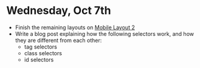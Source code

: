 # Wednesday, Oct 7th

* Finish the remaining layouts on [Mobile Layout 2](https://github.com/TIY-Austin-Front-End-Engineering/mobile-layout-2)
* Write a blog post explaining how the following selectors work, and how they are different from each other:
	* tag selectors
	* class selectors
	* id selectors
